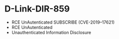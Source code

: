 # D-Link-DIR-859
* RCE UnAutenticated SUBSCRIBE (CVE-2019–17621)
* RCE UnAutenticated 
* Unauthenticated Information Disclosure
